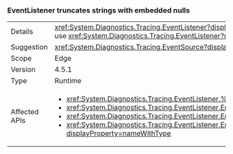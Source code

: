 ### EventListener truncates strings with embedded nulls

|   |   |
|---|---|
|Details|<xref:System.Diagnostics.Tracing.EventListener?displayProperty=name> truncates strings with embedded nulls. Null characters are not supported by the <xref:System.Diagnostics.Tracing.EventSource?displayProperty=name> class. The change only affects apps that use <xref:System.Diagnostics.Tracing.EventListener?displayProperty=name> to read <xref:System.Diagnostics.Tracing.EventSource?displayProperty=name> data in process and that use null characters as delimiters.|
|Suggestion|<xref:System.Diagnostics.Tracing.EventSource?displayProperty=name> data should be updated, if possible, to not use embedded null characters.|
|Scope|Edge|
|Version|4.5.1|
|Type|Runtime|
|Affected APIs|<ul><li><xref:System.Diagnostics.Tracing.EventListener.%23ctor?displayProperty=nameWithType></li><li><xref:System.Diagnostics.Tracing.EventListener.EnableEvents(System.Diagnostics.Tracing.EventSource,System.Diagnostics.Tracing.EventLevel)?displayProperty=nameWithType></li><li><xref:System.Diagnostics.Tracing.EventListener.EnableEvents(System.Diagnostics.Tracing.EventSource,System.Diagnostics.Tracing.EventLevel,System.Diagnostics.Tracing.EventKeywords)?displayProperty=nameWithType></li><li><xref:System.Diagnostics.Tracing.EventListener.EnableEvents(System.Diagnostics.Tracing.EventSource,System.Diagnostics.Tracing.EventLevel,System.Diagnostics.Tracing.EventKeywords,System.Collections.Generic.IDictionary{System.String,System.String})?displayProperty=nameWithType></li></ul>|

